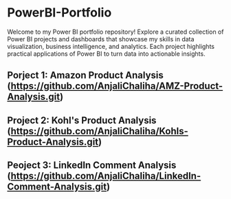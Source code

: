 # PowerBI-Portfolio
Welcome to my Power BI portfolio repository! Explore a curated collection of Power BI projects and dashboards that showcase my skills in data visualization, business intelligence, and analytics. Each project highlights practical applications of Power BI to turn data into actionable insights.
## Porject 1: Amazon Product Analysis (https://github.com/AnjaliChaliha/AMZ-Product-Analysis.git)
## Project 2: Kohl's Product Analysis (https://github.com/AnjaliChaliha/Kohls-Product-Analysis.git)
## Peoject 3: LinkedIn Comment Analysis (https://github.com/AnjaliChaliha/LinkedIn-Comment-Analysis.git)
